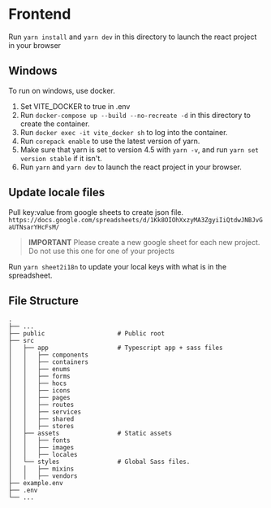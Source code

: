 # Frontend

Run `yarn install` and `yarn dev` in this directory to launch the react project in your browser

## Windows

To run on windows, use docker.

1. Set VITE_DOCKER to true in .env
2. Run `docker-compose up --build --no-recreate -d` in this directory to create the container.
3. Run `docker exec -it vite_docker sh` to log into the container.
4. Run `corepack enable` to use the latest version of yarn.
5. Make sure that yarn is set to version 4.5 with `yarn -v`, and run `yarn set version stable` if it isn't.
6. Run `yarn` and `yarn dev` to launch the react project in your browser.

## Update locale files

Pull key:value from google sheets to create json file.
`https://docs.google.com/spreadsheets/d/1Kk8OIOhXxzyMA3ZgyiIiQtdwJNBJvGaUTNsarYHcFsM/`

> **IMPORTANT** Please create a new google sheet for each new project. Do not use this one for one of your projects

Run `yarn sheet2i18n` to update your local keys with what is in the spreadsheet.

## File Structure

    .
    ├── ...
    ├── public                    # Public root
    ├── src
    │   ├── app                   # Typescript app + sass files
    │   │   ├── components
    │   │   ├── containers
    │   │   ├── enums
    │   │   ├── forms
    │   │   ├── hocs
    │   │   ├── icons
    │   │   ├── pages
    │   │   ├── routes
    │   │   ├── services
    │   │   ├── shared
    │   │   ├── stores
    │   ├── assets                # Static assets
    │   │   ├── fonts
    │   │   ├── images
    │   │   ├── locales
    │   └── styles                # Global Sass files.
    │   │   ├── mixins
    │   │   ├── vendors
    ├── example.env
    ├── .env
    └── ...

